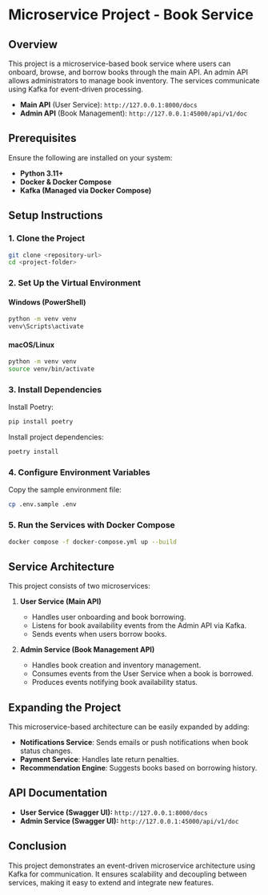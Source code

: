 # Microservice Project - Book Service

## Overview
This project is a microservice-based book service where users can onboard, browse, and borrow books through the main API. An admin API allows administrators to manage book inventory. The services communicate using Kafka for event-driven processing.

- **Main API** (User Service): `http://127.0.0.1:8000/docs`
- **Admin API** (Book Management): `http://127.0.0.1:45000/api/v1/doc`

## Prerequisites
Ensure the following are installed on your system:

- **Python 3.11+**
- **Docker & Docker Compose**
- **Kafka (Managed via Docker Compose)**

## Setup Instructions
### 1. Clone the Project
```sh
git clone <repository-url>
cd <project-folder>
```

### 2. Set Up the Virtual Environment
#### Windows (PowerShell)
```sh
python -m venv venv
venv\Scripts\activate
```
#### macOS/Linux
```sh
python -m venv venv
source venv/bin/activate
```

### 3. Install Dependencies
Install Poetry:
```sh
pip install poetry
```
Install project dependencies:
```sh
poetry install
```

### 4. Configure Environment Variables
Copy the sample environment file:
```sh
cp .env.sample .env
```

### 5. Run the Services with Docker Compose
```sh
docker compose -f docker-compose.yml up --build
```

## Service Architecture
This project consists of two microservices:

1. **User Service (Main API)**
   - Handles user onboarding and book borrowing.
   - Listens for book availability events from the Admin API via Kafka.
   - Sends events when users borrow books.

2. **Admin Service (Book Management API)**
   - Handles book creation and inventory management.
   - Consumes events from the User Service when a book is borrowed.
   - Produces events notifying book availability status.

## Expanding the Project
This microservice-based architecture can be easily expanded by adding:
- **Notifications Service**: Sends emails or push notifications when book status changes.
- **Payment Service**: Handles late return penalties.
- **Recommendation Engine**: Suggests books based on borrowing history.

## API Documentation
- **User Service (Swagger UI):** `http://127.0.0.1:8000/docs`
- **Admin Service (Swagger UI):** `http://127.0.0.1:45000/api/v1/doc`

## Conclusion
This project demonstrates an event-driven microservice architecture using Kafka for communication. It ensures scalability and decoupling between services, making it easy to extend and integrate new features.

